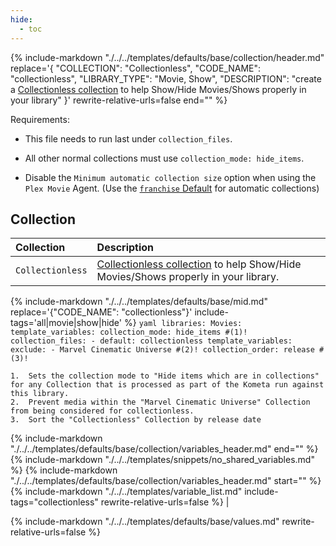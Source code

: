 ```yaml
---
hide:
  - toc
---
```

{%
    include-markdown "./../../templates/defaults/base/collection/header.md"
    replace='{
        "COLLECTION": "Collectionless", 
        "CODE_NAME": "collectionless",
        "LIBRARY_TYPE": "Movie, Show",
        "DESCRIPTION": "create a [Collectionless collection](../../files/builders/plex.md#plex-collectionless) to help Show/Hide Movies/Shows properly in your library"
    }'
    rewrite-relative-urls=false
    end="<!--rec-sub-->"
%}

Requirements: 

* This file needs to run last under `collection_files`.

* All other normal collections must use `collection_mode: hide_items`.

* Disable the `Minimum automatic collection size` option when using the `Plex Movie` Agent. (Use the [`franchise` Default](../movie/franchise.md) for automatic collections)

## Collection

| Collection       | Description                                                                                                                            |
|:-----------------|:---------------------------------------------------------------------------------------------------------------------------------------|
| `Collectionless` | [Collectionless collection](../../files/builders/plex.md#plex-collectionless) to help Show/Hide Movies/Shows properly in your library. |

{% include-markdown "./../../templates/defaults/base/mid.md" 
    replace='{"CODE_NAME": "collectionless"}'
    include-tags='all|movie|show|hide'
%}
    ```yaml
    libraries:
      Movies:
        template_variables:
          collection_mode: hide_items #(1)!
        collection_files:
          - default: collectionless
            template_variables:
              exclude:
                - Marvel Cinematic Universe #(2)!
              collection_order: release #(3)!
    ```

    1.  Sets the collection mode to "Hide items which are in collections" for any Collection that is processed as part of the Kometa run against this library.
    2.  Prevent media within the "Marvel Cinematic Universe" Collection from being considered for collectionless.
    3.  Sort the "Collectionless" Collection by release date

{% include-markdown "./../../templates/defaults/base/collection/variables_header.md" end="<!--file-->" %}
{% include-markdown "./../../templates/snippets/no_shared_variables.md" %}
{% include-markdown "./../../templates/defaults/base/collection/variables_header.md" start="<!--file-header-->" %}
    {%
        include-markdown "./../../templates/variable_list.md"
        include-tags="collectionless"
        rewrite-relative-urls=false
    %}                                                                                                                                                                                                                                                                                                                                                                                                                             |
    
{% include-markdown "./../../templates/defaults/base/values.md" rewrite-relative-urls=false %}